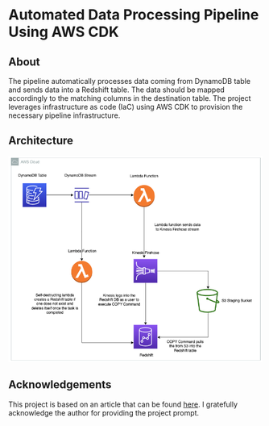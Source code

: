 # Automated Data Processing Pipeline Using AWS CDK

## About

The pipeline automatically processes data coming from DynamoDB table and sends data into a Redshift table. The data should be mapped accordingly to the matching columns in the destination table. The project leverages infrastructure as code (IaC) using AWS CDK to provision the necessary pipeline infrastructure.

## Architecture

![Automated data processing pipeline architecture](./assets/data-pipeline-architecture.png)

## Acknowledgements

This project is based on an article that can be found [here](https://www.linkedin.com/pulse/aws-automated-data-processing-pipeline-dynamodb-stream-v-y-reddy/). I gratefully acknowledge the author for providing the project prompt.
